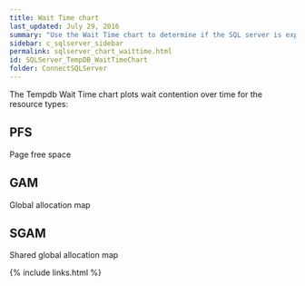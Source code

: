 ```yaml
---
title: Wait Time chart
last_updated: July 29, 2016
summary: "Use the Wait Time chart to determine if the SQL server is experiencing Tempdb contention. Note that Tempdb contention refers to a bottleneck for threads trying to access allocation pages that are in-memory; it has nothing to do with I/O."
sidebar: c_sqlserver_sidebar
permalink: sqlserver_chart_waittime.html
id: SQLServer_TempDB_WaitTimeChart
folder: ConnectSQLServer
---
```



The Tempdb Wait Time chart plots wait contention over time for the resource types:

## PFS

Page free space

## GAM

Global allocation map

## SGAM

Shared global allocation map



{% include links.html %}
